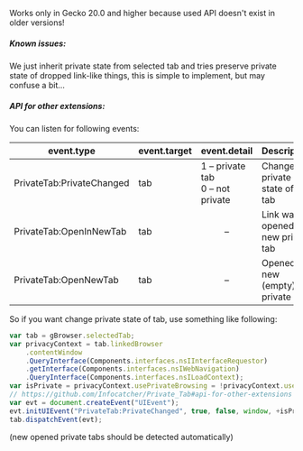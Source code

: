 ﻿Works only in Gecko 20.0 and higher because used API doesn't exist in older versions!

##### Known issues:
We just inherit private state from selected tab and tries preserve private state of dropped link-like things, this is simple to implement, but may confuse a bit…

##### API for other extensions:
You can listen for following events:
<table>
<thead>
<tr><th>event.type               </th><th>event.target</th><th>event.detail                      </th><th>Description                       </th></tr>
</thead>
<tbody>
<tr><td>PrivateTab:PrivateChanged</td><td>tab         </td><td>1 – private tab<br>0 – not private</td><td>Changed private state of the tab  </td></tr>
<tr><td>PrivateTab:OpenInNewTab  </td><td>tab         </td><td align="center">–                  </td><td>Link was opened in new private tab</td></tr>
<tr><td>PrivateTab:OpenNewTab    </td><td>tab         </td><td align="center">–                  </td><td>Opened new (empty) private tab    </td></tr>
</tbody>
</table>

So if you want change private state of tab, use something like following:
```javascript
var tab = gBrowser.selectedTab;
var privacyContext = tab.linkedBrowser
	.contentWindow
	.QueryInterface(Components.interfaces.nsIInterfaceRequestor)
	.getInterface(Components.interfaces.nsIWebNavigation)
	.QueryInterface(Components.interfaces.nsILoadContext);
var isPrivate = privacyContext.usePrivateBrowsing = !privacyContext.usePrivateBrowsing;
// https://github.com/Infocatcher/Private_Tab#api-for-other-extensions
var evt = document.createEvent("UIEvent");
evt.initUIEvent("PrivateTab:PrivateChanged", true, false, window, +isPrivate);
tab.dispatchEvent(evt);
```
(new opened private tabs should be detected automatically)